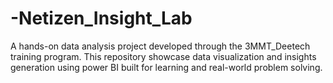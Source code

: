# -Netizen_Insight_Lab
A hands-on data analysis project developed through the 3MMT_Deetech training program. This repository showcase data visualization and insights generation using power BI built for learning and real-world problem solving.
